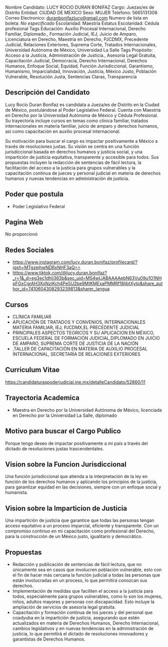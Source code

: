 Nombre Candidato: LUCY ROCIO DURAN BONIFAZ
Cargo: Juezas/es de Distrito
Entidad: CIUDAD DE MEXICO
Sexo: MUJER
Telefono: 5665131308
Correo Electronico: duranbonifazlucy@gmail.com
Numero de lista en boleta: *No especificado*
Escolaridad: Maestría
Estatus Escolaridad: Cédula profesional
Tags Educación: Auxilio Procesal Internacional, Derecho Familiar, Diplomado., Formación Judicial, IEJ, Juicio de Amparo, Licenciatura en Derecho, Maestría en Derecho, PJCDMX, Precedente Judicial, Relaciones Exteriores, Suprema Corte, Tratados Internacionales, Universidad Autónoma de México, Universidad La Salle
Tags Propósito: Acceso a la Justicia, Administración de Justicia., Asesoría Legal Gratuita, Capacitación Judicial, Democracia, Derecho Internacional, Derechos Humanos, Enfoque Social, Equidad, Función Jurisdiccional, Garantismo, Humanismo, Imparcialidad, Innovación, Justicia, México Justo, Población Vulnerable, Resolución Justa, Sentencias Claras, Transparencia


## Descripción del Candidato 

Lucy Rocío Duran Bonifaz es candidata a Jueza/es de Distrito en la Ciudad de México, postulándose al Poder Legislativo Federal. Cuenta con Maestría en Derecho por la Universidad Autónoma de México y Cédula Profesional. Su trayectoria incluye cursos en temas como clínica familiar, tratados internacionales en materia familiar, juicio de amparo y derechos humanos, así como capacitación en auxilio procesal internacional.

Su motivación para buscar el cargo es impactar positivamente a México a través de resoluciones justas.  Su visión se centra en una función jurisdiccional basada en derechos humanos y justicia social, y una impartición de justicia equitativa, transparente y accesible para todos. Sus propuestas incluyen la redacción de sentencias de fácil lectura, la facilitación del acceso a la justicia para grupos vulnerables y la capacitación continua de jueces y personal judicial en materia de derechos humanos y nuevas tendencias en administración de justicia.


## Poder que postula

- Poder Legislativo Federal


## Pagina Web

No proporcionó


## Redes Sociales

- https://www.instagram.com/lucy.duran.bonifaz/profilecard/?igsh=MTgzejhwNDRxNHF3aQ==
- https://www.tiktok.com/@lucy.duran.bonifaz?_r=1&_d=eg3ec1dhli363b&sec_uid=MS4wLjABAAAAebN63Vu09u1O1NHpFGxCgrAH3XoNzjKch4Pe5U2be9MtKMExaPMMRf18ljbtXytp&share_author_id=7410604308293239813&sharer_langua


## Cursos

- CLÍNICA FAMILIAR
- APLICACIÓN DE TRATADOS Y CONVENIOS, INTERNACIONALES MATERIA FAMILIAR, IEJ, PJCDMX,EL PRECEDENTE JUDICIAL
- PRINCIPALES ASPECTOS TEORICOS Y SU APLICACION EN MÉXICO, ESCUELA FEDERAL DE FORMACIÓN JUDICIAL,DIPLOMADO EN JUICIO DE AMPARO, SUPREMA CORTE DE JUSTICIA DE LA NACIÓN
- ,TALLER DE CAPACITACIÓN EN MATERIA DE AUXILIO PROCESAL INTERNACIONAL, SECRETARÍA DE RELACIONES EXTERIORES


## Curriculum Vitae

https://candidaturaspoderjudicial.ine.mx/detalleCandidato/52860/11


## Trayectoria Academica

- Maestra en Derecho por la Universidad Autónoma de México, licenciada en Derecho por la Universidad La Salle, diplomado


## Motivo para buscar el Cargo Publico

Porque tengo deseo de impactar positivamente a mi país a través del dictado de resoluciones justas trascendentales.


## Vision sobre la Funcion Jurisdiccional

Una función jurisdiccional que atienda a la interpretación de la ley en función de los derechos humanos y aplicando los principios de la justicia, para garantizar equidad en las decisiones, siempre con un enfoque social y humanista.


## Vision sobre la Imparticion de Justicia

Una impartición de justicia que garantice que todas las personas tengan acceso equitativo a un proceso imparcial, eficiente y transparente. Con un compromiso continuo en mi capacitación como profesional del Derecho, para la construcción de un México justo, igualitario y democrático.


## Propuestas

- Redacción y publicación de sentencias de fácil lectura, que no únicamente sea en casos que involucren población vulnerable, esto con el fin de hacer más cercana la función judicial a todas las personas que están involucradas en un proceso, lo que permitirá conozcan sus derechos.
- Implementación de medidas que faciliten el acceso a la justicia para todos, especialmente para grupos vulnerables, como lo son los mujeres, niños, adultos mayores y personas con discapacidad. Esto incluye la ampliación de servicios de asesoría legal gratuita.
- Capacitación y formación continua de los jueces y del personal que coadyuba en la impartición de justicia, asegurando que estén actualizados en materia de Derechos Humanos, Derecho Internacional, cambios legislativos y en nuevas tendencias en la administración de justicia, lo que permitirá el dictado de resoluciones innovadores y garantistas de Derechos Humanos.

